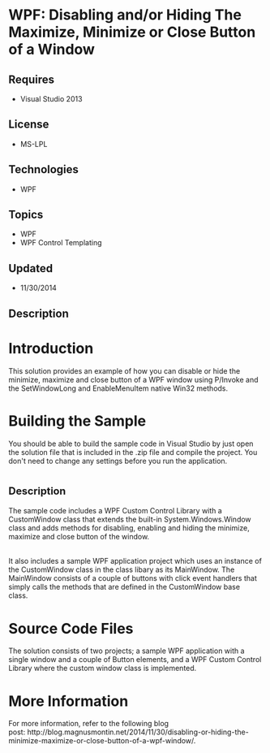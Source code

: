 # WPF: Disabling and/or Hiding The Maximize, Minimize or Close Button of a Window
## Requires
- Visual Studio 2013
## License
- MS-LPL
## Technologies
- WPF
## Topics
- WPF
- WPF Control Templating
## Updated
- 11/30/2014
## Description

<h1>Introduction</h1>
<p>This solution provides an example of how you can disable or hide the minimize, maximize and close button of a WPF window using P/Invoke and the SetWindowLong and EnableMenuItem native Win32 methods.</p>
<h1><span>Building the Sample</span></h1>
<p>You should be able to build the sample code in Visual Studio by just open the solution file that is included in the .zip file and compile the project. You don't need to change any settings before you run the application.</p>
<h1><span style="font-size:20px; font-weight:bold">Description</span></h1>
<p>The sample code includes a WPF Custom Control Library with a CustomWindow class that extends the built-in System.Windows.Window class and adds methods for disabling, enabling and hiding the minimize, maximize and close button of the window.</p>
<p><br>
It also includes a sample WPF application project which uses an instance of the CustomWindow class in the class libary as its MainWindow. The MainWindow consists of a couple of buttons with click event handlers that simply calls the methods that are defined
 in the CustomWindow base class.&nbsp;&nbsp;</p>
<h1><span>Source Code Files</span></h1>
<p><span>The solution consists of two projects; a sample WPF application with a single window and a couple of Button elements, and a WPF Custom Control Library where the custom window class is implemented.<br>
</span></p>
<h1>More Information</h1>
<p>For more information, refer to the following blog post:&nbsp;http://blog.magnusmontin.net/2014/11/30/disabling-or-hiding-the-minimize-maximize-or-close-button-of-a-wpf-window/.</p>
<p><em><br>
</em></p>
<p><em><br>
</em></p>

